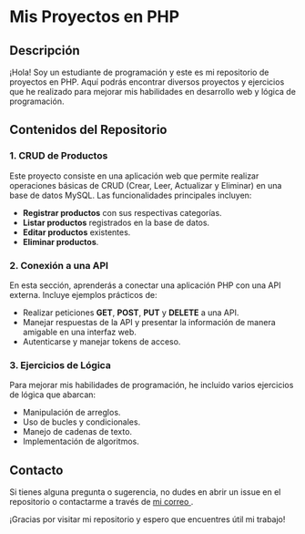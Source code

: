 # Mis Proyectos en PHP

## Descripción

¡Hola! Soy un estudiante de programación y este es mi repositorio de proyectos en PHP. Aquí podrás encontrar diversos proyectos y ejercicios que he realizado para mejorar mis habilidades en desarrollo web y lógica de programación. 

## Contenidos del Repositorio

### 1. CRUD de Productos

Este proyecto consiste en una aplicación web que permite realizar operaciones básicas de CRUD (Crear, Leer, Actualizar y Eliminar) en una base de datos MySQL. Las funcionalidades principales incluyen:

- **Registrar productos** con sus respectivas categorías.
- **Listar productos** registrados en la base de datos.
- **Editar productos** existentes.
- **Eliminar productos**.

### 2. Conexión a una API

En esta sección, aprenderás a conectar una aplicación PHP con una API externa. Incluye ejemplos prácticos de:

- Realizar peticiones **GET**, **POST**, **PUT** y **DELETE** a una API.
- Manejar respuestas de la API y presentar la información de manera amigable en una interfaz web.
- Autenticarse y manejar tokens de acceso.

### 3. Ejercicios de Lógica

Para mejorar mis habilidades de programación, he incluido varios ejercicios de lógica que abarcan:

- Manipulación de arreglos.
- Uso de bucles y condicionales.
- Manejo de cadenas de texto.
- Implementación de algoritmos.

## Contacto

Si tienes alguna pregunta o sugerencia, no dudes en abrir un issue en el repositorio o contactarme a través de [mi correo ](juancamilog9911@gmail.com).

¡Gracias por visitar mi repositorio y espero que encuentres útil mi trabajo!
